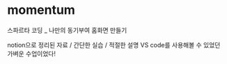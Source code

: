 # momentum

스파르타 코딩 _ 나만의 동기부여 홈화면 만들기

notion으로 정리된 자료 / 간단한 실습 / 적절한 설명
VS code를 사용해볼 수 있었던 가벼운 수업이었다!
